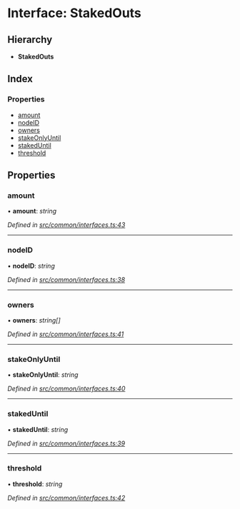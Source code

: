 # Interface: StakedOuts

## Hierarchy

- **StakedOuts**

## Index

### Properties

- [amount](common_interfaces.stakedouts#amount)
- [nodeID](common_interfaces.stakedouts#nodeid)
- [owners](common_interfaces.stakedouts#owners)
- [stakeOnlyUntil](common_interfaces.stakedouts#stakeonlyuntil)
- [stakedUntil](common_interfaces.stakedouts#stakeduntil)
- [threshold](common_interfaces.stakedouts#threshold)

## Properties

### amount

• **amount**: _string_

_Defined in [src/common/interfaces.ts:43](https://github.com/chain4travel/caminojs/blob/3883166/src/common/interfaces.ts#L43)_

---

### nodeID

• **nodeID**: _string_

_Defined in [src/common/interfaces.ts:38](https://github.com/chain4travel/caminojs/blob/3883166/src/common/interfaces.ts#L38)_

---

### owners

• **owners**: _string[]_

_Defined in [src/common/interfaces.ts:41](https://github.com/chain4travel/caminojs/blob/3883166/src/common/interfaces.ts#L41)_

---

### stakeOnlyUntil

• **stakeOnlyUntil**: _string_

_Defined in [src/common/interfaces.ts:40](https://github.com/chain4travel/caminojs/blob/3883166/src/common/interfaces.ts#L40)_

---

### stakedUntil

• **stakedUntil**: _string_

_Defined in [src/common/interfaces.ts:39](https://github.com/chain4travel/caminojs/blob/3883166/src/common/interfaces.ts#L39)_

---

### threshold

• **threshold**: _string_

_Defined in [src/common/interfaces.ts:42](https://github.com/chain4travel/caminojs/blob/3883166/src/common/interfaces.ts#L42)_
